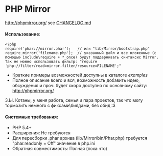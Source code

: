 PHP Mirror
==========
http://phpmirror.org/
see [CHANGELOG.md](https://github.com/SerafimArts/Mirror/blob/master/CHANGELOG.md)

#### Использование:

    <?php
    require('phar://mirror.phar');   // или "lib/Mirror/bootstrap.php"
    require_mirror('filename.php');  // указанный файл и все вложенные (с помощью include\require + *_once) будут поддерживать синтаксис Mirror. Так же можно использовать фильтр: "require 'php://filter/read=mirror.filter/resource=FILENAME';"

- Краткие примеры возможностей доступны в каталоге *examples*
- Полное описание всего и вся, возможность добавить идею, обсуждения и проч. будет скоро доступно по основному сайту: http://phpmirror.org/


З.Ы. Котаны, у меня работа, семья и пара проектов, так что могу тормозить немного с фиксами\билдами, без обид :3

#### Системные требования:

* PHP 5.4+
* Расширения: Не требуются
* Для пересборки .phar архива (lib/Mirror/bin/Phar.php) требуется "phar.readonly = Off" значение в php.ini
* Обратная совместимость: Полная (пока что)
